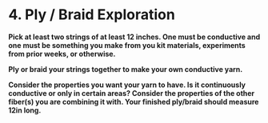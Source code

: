 # 4. Ply / Braid Exploration

**Pick at least two strings of at least 12 inches. One must be conductive and one must be something you make from you kit materials, experiments from prior weeks, or otherwise.** 

**Ply or braid your strings together to make your own conductive yarn.** 

**Consider the properties you want your yarn to have. Is it continuously conductive or only in certain areas? Consider the properties of the other fiber\(s\) you are combining it with. Your finished ply/braid should measure 12in long.**





